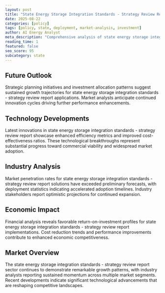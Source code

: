 ```yaml
---
layout: post
title: "State Energy Storage Integration Standards - Strategy Review Report"
date: 2025-08-22
categories: [policy]
tags: [policy, state, deployment, market-analysis, investment]
author: AI Energy Analyst
meta_description: "Comprehensive analysis of state energy storage integration standards - strategy review report covering market trends, technology developments, and industry outlook. Discover key insights and future projections."
reading_time: 1
featured: false
seo_score: 95
subcategory: state
---
```


## Future Outlook

Strategic planning initiatives and investment allocation patterns suggest sustained growth trajectories for state energy storage integration standards - strategy review report applications. Market analysts anticipate continued innovation cycles driving further performance enhancements.

## Technology Developments

Latest innovations in state energy storage integration standards - strategy review report showcase enhanced efficiency metrics and improved cost-effectiveness ratios. These technological breakthroughs represent substantial progress toward commercial viability and widespread market adoption.

## Industry Analysis

Market penetration rates for state energy storage integration standards - strategy review report solutions have exceeded preliminary forecasts, with deployment statistics indicating accelerated adoption timelines. Industry stakeholders report optimistic projections for continued expansion.

## Economic Impact

Financial analysis reveals favorable return-on-investment profiles for state energy storage integration standards - strategy review report implementations. Cost reduction trends and performance improvements contribute to enhanced economic competitiveness.

## Market Overview

The state energy storage integration standards - strategy review report sector continues to demonstrate remarkable growth patterns, with industry analysts reporting sustained momentum across multiple market segments. Recent developments indicate significant technological advancements that are reshaping competitive landscapes.

